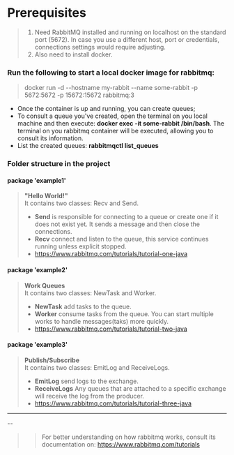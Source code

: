 # Prerequisites
> 1. Need RabbitMQ installed and running on localhost on the standard port (5672). In case you use a different host, port or credentials, connections settings would require adjusting.   
> 2. Also need to install docker.

### Run the following to start a local docker image for rabbitmq:
> docker run -d --hostname my-rabbit --name some-rabbit -p 5672:5672 -p 15672:15672 rabbitmq:3

* Once the container is up and running, you can create queues;
* To consult a queue you've created, open the terminal on you local machine and then execute: <strong>docker exec -it some-rabbit /bin/bash</strong>. The terminal on you rabbitmq container will be executed, allowing you to consult its information.
* List the created queues: <strong>rabbitmqctl list_queues</strong>

### Folder structure in the project
#### package 'example1'
> **"Hello World!"**  
> It contains two classes: Recv and Send.  
> - **Send** is responsible for connecting to a queue or create one if it does not exist yet. It sends a message and then close the connections.   
> - **Recv** connect and listen to the queue, this service continues running unless explicit stopped.   
> - https://www.rabbitmq.com/tutorials/tutorial-one-java

#### package 'example2'
> **Work Queues**   
> It contains two classes: NewTask and Worker.
> - **NewTask** add tasks to the queue.
> - **Worker** consume tasks from the queue. You can start multiple works to handle messages(taks) more quickly.   
> - https://www.rabbitmq.com/tutorials/tutorial-two-java

#### package 'example3'
> **Publish/Subscribe**   
> It contains two classes: EmitLog and ReceiveLogs.
> - **EmitLog** send logs to the exchange.
> - **ReceiveLogs** Any queues that are attached to a specific exchange will receive the log from the producer.
> - https://www.rabbitmq.com/tutorials/tutorial-three-java


---
--
>> For better understanding on how rabbitmq works, consult its documentation on:
> https://www.rabbitmq.com/tutorials